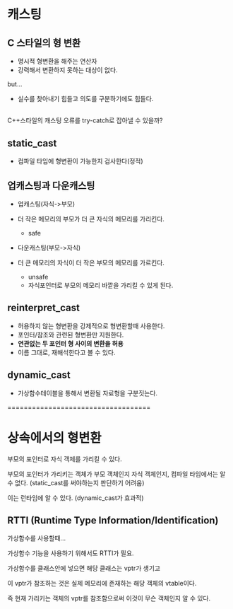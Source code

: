 # 캐스팅

## C 스타일의 형 변환

- 명시적 형변환을 해주는 연산자
- 강력해서 변환하지 못하는 대상이 없다.

but...
- 실수를 찾아내기 힘들고 의도를 구분하기에도 힘들다.

##

C++스타일의 캐스팅 오류를 try-catch로 잡아낼 수 있을까?

## static_cast

- 컴파일 타임에 형변환이 가능한지 검사한다(정적)

## 업캐스팅과 다운캐스팅

- 업캐스팅(자식->부모)
- 더 작은 메모리의 부모가 더 큰 자식의 메모리를 가리킨다.
	- safe

- 다운캐스팅(부모->자식)
- 더 큰 메모리의 자식이 더 작은 부모의 메모리를 가르킨다.
	- unsafe
	- 자식포인터로 부모의 메모리 바깥을 가리킬 수 있게 된다.

## reinterpret_cast

- 허용하지 않는 형변환을 강제적으로 형변환할때 사용한다.
- 포인터/참조와 관련된 형변환만 지원한다.
- **연관없는 두 포인터 형 사이의 변환을 허용**
- 이름 그대로, 재해석한다고 볼 수 있다.

## dynamic_cast

- 가상함수테이블을 통해서 변환될 자료형을 구분짓는다.



 ===================================

# 상속에서의 형변환

부모의 포인터로 자식 객체를 가리킬 수 있다.

부모의 포인터가 가리키는 객체가 부모 객체인지 자식 객체인지,
컴파일 타임에서는 알 수 없다. (static_cast를 써야하는지 판단하기 어려움)

이는 런타임에 알 수 있다. (dynamic_cast가 효과적)

## RTTI (Runtime Type Information/Identification)

가상함수를 사용할때...

가상함수 기능을 사용하기 위해서도 RTTI가 필요.

가상함수를 클래스안에 넣으면 해당 클래스는 vptr가 생기고

이 vptr가 참조하는 것은 실제 메모리에 존재하는 해당 객체의 vtable이다.

즉 현재 가리키는 객체의 vptr를 참조함으로써 이것이 무슨 객체인지 알 수 있다.